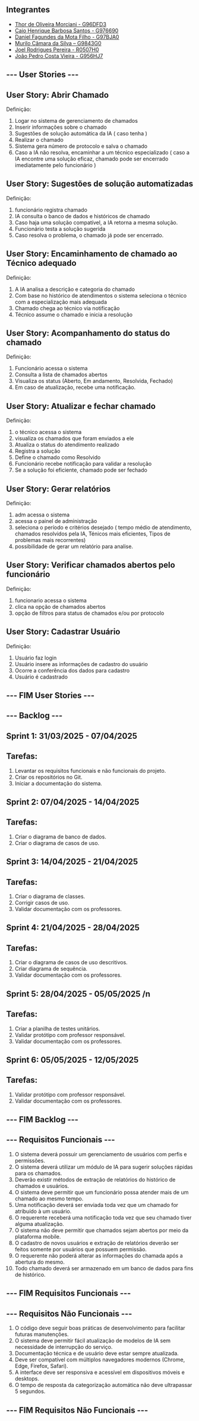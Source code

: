 ## Integrantes
- [Thor de Oliveira Morciani - G96DFD3](https://github.com/ThorMorciani)
- [Caio Henrique Barbosa Santos - G976690](https://github.com/CaioHennrique)
- [Daniel Fagundes da Mota Filho - G97BJA0](https://github.com/DANFAGUNDES0)
- [Murilo Câmara da Silva – G9843G0](https://github.com/MuriloCSilva)
- [Joel Rodrigues Pereira - R0507H0](https://github.com/JoelRP00)
- [João Pedro Costa Vieira - G956HJ7](https://github.com/JoaoPcvv)

## --- User Stories ---

## User Story: Abrir Chamado
Definição:
1. Logar no sistema de gerenciamento de chamados
2. Inserir informações sobre o chamado
3. Sugestões de solução automática da IA ( caso tenha )
4. Realizar o chamado
5. Sistema gera número de protocolo e salva o chamado
6. Caso a IA não resolva, encaminhar a um técnico especializado ( caso a IA 
encontre uma solução eficaz, chamado pode ser encerrado imediatamente pelo funcionário )

## User Story: Sugestões de solução automatizadas
Definição:
1. funcionário registra chamado
2. IA consulta o banco de dados e históricos de chamado
3. Caso haja uma solução compatível, a IA retorna a mesma solução.
4. Funcionário testa a solução sugerida
5. Caso resolva o problema, o chamado já pode ser encerrado.

## User Story: Encaminhamento de chamado ao Técnico adequado
Definição:
1. A IA analisa a descrição e categoria do chamado
2. Com base no histórico de atendimentos o sistema seleciona o técnico com a especialização mais adequada
3. Chamado chega ao técnico via notificação
4. Técnico assume o chamado e inicia a resolução

## User Story: Acompanhamento do status do chamado
Definição:
1. Funcionário acessa o sistema
2. Consulta a lista de chamados abertos
3. Visualiza os status (Aberto, Em andamento, Resolvida, Fechado)
4. Em caso de atualização, recebe uma notificação.

## User Story: Atualizar e fechar chamado
Definição:
1. o técnico acessa o sistema
2. visualiza os chamados que foram enviados a ele
3. Atualiza o status do atendimento realizado
4. Registra a solução
5. Define o chamado como Resolvido
6. Funcionário recebe notificação para validar a resolução
7. Se a solução foi eficiente, chamado pode ser fechado

## User Story: Gerar relatórios
Definição:
1. adm acessa o sistema
2. acessa o painel de administração
3. seleciona o período e critérios desejado ( tempo médio de atendimento, chamados resolvidos pela IA,
Ténicos mais eficientes, Tipos de problemas mais recorrentes)
4. possibilidade de gerar um relatório para analise.


## User Story: Verificar chamados abertos pelo funcionário
Definição:
1. funcionario acessa o sistema
2. clica na opção de chamados abertos
3. opção de filtros para status de chamados e/ou por protocolo

## User Story: Cadastrar Usuário
Definição:
1. Usuário faz login
2. Usuário insere as informações de cadastro do usuário
3. Ocorre a conferência dos dados para cadastro
4. Usuário é cadastrado

## --- FIM User Stories ---

## --- Backlog ---

## Sprint 1: 31/03/2025 - 07/04/2025
## Tarefas:
1. Levantar os requisitos funcionais e não funcionais do projeto.
2. Criar os repositórios no Git.
3. Iníciar a documentação do sistema.

## Sprint 2: 07/04/2025 - 14/04/2025
## Tarefas:
1. Criar o diagrama de banco de dados.
2. Criar o diagrama de casos de uso.

## Sprint 3: 14/04/2025 - 21/04/2025
## Tarefas:
1. Criar o diagrama de classes.
2. Corrigir casos de uso.
3. Validar documentação com os professores. 

## Sprint 4: 21/04/2025 - 28/04/2025
## Tarefas:
1. Criar o diagrama de casos de uso descritivos.
2. Criar diagrama de sequência.
3. Validar documentação com os professores.

## Sprint 5: 28/04/2025 - 05/05/2025 /n
## Tarefas:
1. Criar a planilha de testes unitários.
2. Validar protótipo com professor responsável.
3. Validar documentação com os professores.

## Sprint 6: 05/05/2025 - 12/05/2025
## Tarefas:
1. Validar protótipo com professor responsável.
2. Validar documentação com os professores.

## --- FIM Backlog ---

## --- Requisitos Funcionais ---

1. O sistema deverá possuir um gerenciamento de usuários com perfis e permissões.
2. O sistema deverá utilizar um módulo de IA para sugerir soluções rápidas para os chamados.
3. Deverão existir métodos de extração de relatórios do histórico de chamados e usuários.
4. O sistema deve permitir que um funcionário possa atender mais de um chamado ao mesmo tempo.
5. Uma notificação deverá ser enviada toda vez que um chamado for atribuído à um usuário.
6. O requerente receberá uma notificação toda vez que seu chamado tiver alguma atualização.
7. O sistema não deve permitir que chamados sejam abertos por meio da plataforma mobile.
8. O cadastro de novos usuários e extração de relatórios deverão ser feitos somente por usuários que possuem permissão.
9. O requerente não poderá alterar as informações do chamada após a abertura do mesmo.
10. Todo chamado deverá ser armazenado em um banco de dados para fins de histórico.

## --- FIM Requisitos Funcionais ---

## --- Requisitos Não Funcionais ---

1. O código deve seguir boas práticas de desenvolvimento para facilitar futuras manutenções.
2. O sistema deve permitir fácil atualização de modelos de IA sem necessidade de interrupção do serviço.
3. Documentação técnica e de usuário deve estar sempre atualizada.
4. Deve ser compatível com múltiplos navegadores modernos (Chrome, Edge, Firefox, Safari).
5. A interface deve ser responsiva e acessível em dispositivos móveis e desktops.
6. O tempo de resposta da categorização automática não deve ultrapassar 5 segundos.

## --- FIM Requisitos Não Funcionais ---